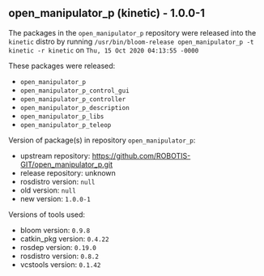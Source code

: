 ## open_manipulator_p (kinetic) - 1.0.0-1

The packages in the `open_manipulator_p` repository were released into the `kinetic` distro by running `/usr/bin/bloom-release open_manipulator_p -t kinetic -r kinetic` on `Thu, 15 Oct 2020 04:13:55 -0000`

These packages were released:
- `open_manipulator_p`
- `open_manipulator_p_control_gui`
- `open_manipulator_p_controller`
- `open_manipulator_p_description`
- `open_manipulator_p_libs`
- `open_manipulator_p_teleop`

Version of package(s) in repository `open_manipulator_p`:

- upstream repository: https://github.com/ROBOTIS-GIT/open_manipulator_p.git
- release repository: unknown
- rosdistro version: `null`
- old version: `null`
- new version: `1.0.0-1`

Versions of tools used:

- bloom version: `0.9.8`
- catkin_pkg version: `0.4.22`
- rosdep version: `0.19.0`
- rosdistro version: `0.8.2`
- vcstools version: `0.1.42`


